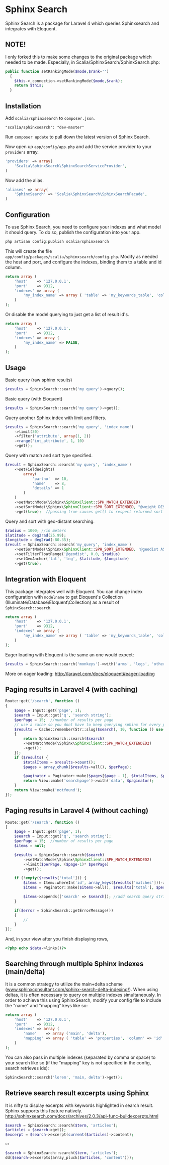 # Sphinx Search

Sphinx Search is a package for Laravel 4 which queries Sphinxsearch and integrates with Eloquent.

## NOTE!

I only forked this to make some changes to the original package which needed to be made.
Especially, in Scalia/SphinxSearch/SphinxSearch.php:
```php
public function setRankingMode($mode,$rank='')
  {
    $this->_connection->setRankingMode($mode,$rank);
    return $this;
  }
```

## Installation

Add `scalia/sphinxsearch` to `composer.json`.

    "scalia/sphinxsearch": "dev-master"

Run `composer update` to pull down the latest version of Sphinx Search.

Now open up `app/config/app.php` and add the service provider to your `providers` array.
```php
'providers' => array(
	'Scalia\SphinxSearch\SphinxSearchServiceProvider',
)
```
Now add the alias.
```php
'aliases' => array(
	'SphinxSearch' => 'Scalia\SphinxSearch\SphinxSearchFacade',
)
```
## Configuration

To use Sphinx Search, you need to configure your indexes and what model it should query. To do so, publish the configuration into your app.

```php
php artisan config:publish scalia/sphinxsearch
```

This will create the file `app/config/packages/scalia/sphinxsearch/config.php`. Modify as needed the host and port, and configure the indexes, binding them to a table and id column.

```php
return array (
	'host'    => '127.0.0.1',
	'port'    => 9312,
	'indexes' => array (
		'my_index_name' => array ( 'table' => 'my_keywords_table', 'column' => 'id' ),
	)
);
```
Or disable the model querying to just get a list of result id's.
```php
return array (
	'host'    => '127.0.0.1',
	'port'    => 9312,
	'indexes' => array (
		'my_index_name' => FALSE,
	)
);
```

## Usage


Basic query (raw sphinx results)
```php
$results = SphinxSearch::search('my query')->query();
```

Basic query (with Eloquent)
```php
$results = SphinxSearch::search('my query')->get();
```

Query another Sphinx index with limit and filters.
```php
$results = SphinxSearch::search('my query', 'index_name')
	->limit(30)
	->filter('attribute', array(1, 2))
	->range('int_attribute', 1, 10)
	->get();
```

Query with match and sort type specified.
```php
$result = SphinxSearch::search('my query', 'index_name')
	->setFieldWeights(
		array(
			'partno'  => 10,
			'name'    => 8,
			'details' => 1
		)
	)
	->setMatchMode(\Sphinx\SphinxClient::SPH_MATCH_EXTENDED)
	->setSortMode(\Sphinx\SphinxClient::SPH_SORT_EXTENDED, "@weight DESC")
	->get(true);  //passing true causes get() to respect returned sort order
```
Query and sort with geo-distant searching.
```php
$radius = 1000; //in meters
$latitude = deg2rad(25.99);
$longitude = deg2rad(-80.35);
$result = SphinxSearch::search('my_query', 'index_name')
	->setSortMode(\Sphinx\SphinxClient::SPH_SORT_EXTENDED, '@geodist ASC')
	->setFilterFloatRange('@geodist', 0.0, $radius)
	->setGeoAnchor('lat', 'lng', $latitude, $longitude)
	->get(true);
```
## Integration with Eloquent

This package integrates well with Eloquent. You can change index configuration with `modelname` to get Eloquent's Collection (Illuminate\Database\Eloquent\Collection) as a result of `SphinxSearch::search`.
```php
return array (
	'host'    => '127.0.0.1',
	'port'    => 9312,
	'indexes' => array (
		'my_index_name' => array ( 'table' => 'my_keywords_table', 'column' => 'id', 'modelname' => 'Keyword' ),
	)
);
```

Eager loading with Eloquent is the same an one would expect:
```php
$results = SphinxSearch::search('monkeys')->with('arms', 'legs', 'otherLimbs')->get();
```
More on eager loading: http://laravel.com/docs/eloquent#eager-loading

## Paging results in Laravel 4 (with caching)

```php
Route::get('/search', function ()
{
    $page = Input::get('page', 1);
    $search = Input::get('q', 'search string');
    $perPage = 15;  //number of results per page
    // use a cache so you dont have to keep querying sphinx for every page!
    $results = Cache::remember(Str::slug($search), 10, function () use($search)
    {
        return SphinxSearch::search($search)
        ->setMatchMode(\Sphinx\SphinxClient::SPH_MATCH_EXTENDED2)
        ->get();
    });
    if ($results) {
    	$totalItems = $results->count();
        $pages = array_chunk($results->all(), $perPage);

        $paginator = Paginator::make($pages[$page - 1], $totalItems, $perPage);
        return View::make('searchpage')->with('data', $paginator);
    }
    return View::make('notfound');
});
```
## Paging results in Laravel 4 (without caching)

```php
Route::get('/search', function ()
{
    $page = Input::get('page', 1);
    $search = Input::get('q', 'search string');
    $perPage = 15;  //number of results per page
    $items = null;

    $results = SphinxSearch::search($search)
        ->setMatchMode(\Sphinx\SphinxClient::SPH_MATCH_EXTENDED2)
        ->limit($perPage, ($page-1)* $perPage)
        ->get();

    if (!empty($results['total'])) {
        $items = Item::whereIn('id', array_keys($results['matches']))->get();
        $items = Paginator::make($items->all(), $results['total'], $perPage);

        $items->appends(['search' => $search]); //add search query string
    }

    if($error = SphinxSearch::getErrorMessage())
    {
        // 
    }
});
```
And, in your view after you finish displaying rows,
```php
<?php echo $data->links()?>
```

## Searching through multiple Sphinx indexes (main/delta)

It is a common strategy to utilize the main+delta scheme (www.sphinxconsultant.com/sphinx-search-delta-indexing/). When using deltas, it is often necessary to query on multiple indexes simultaneously. In order to achieve this using SphinxSearch, modify your config file to include the "name" and "mapping" keys like so:

```php
return array (
	'host'    => '127.0.0.1',
	'port'    => 9312,
	'indexes' => array (
	    'name'    => array ('main', 'delta'),
	    'mapping' => array ( 'table' => 'properties', 'column' => 'id' ),
	)
);
```

You can also pass in multiple indexes (separated by comma or space) to your search like so (if the "mapping" key is not specified in the config, search retrieves ids):

```php
SphinxSearch::search('lorem', 'main, delta')->get();
```


## Retrieve search result excerpts using Sphinx

It is nifty to display excerpts with keywords highlighted in search result. Sphinx supports this feature natively. http://sphinxsearch.com/docs/archives/2.0.3/api-func-buildexcerpts.html

```php
$search = SphinxSearch::search($term, 'articles');
$articles = $search->get();
$excerpt = $search->excerpt(current($articles)->content);

or

$search = SphinxSearch::search($term, 'articles');
dd($search->excerpts(array_pluck($articles, 'content')));
```
